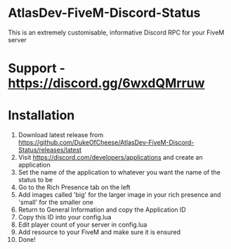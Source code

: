 # AtlasDev-FiveM-Discord-Status
This is an extremely customisable, informative Discord RPC for your FiveM server

# Support - https://discord.gg/6wxdQMrruw

# Installation
1. Download latest release from https://github.com/DukeOfCheese/AtlasDev-FiveM-Discord-Status/releases/latest
2. Visit https://discord.com/developers/applications and create an application
3. Set the name of the application to whatever you want the name of the status to be
4. Go to the Rich Presence tab on the left
5. Add images called 'big' for the larger image in your rich presence and 'small' for the smaller one
6. Return to General Information and copy the Application ID
7. Copy this ID into your config.lua
8. Edit player count of your server in config.lua
9. Add resource to your FiveM and make sure it is ensured
10. Done!
